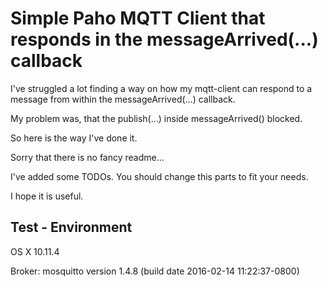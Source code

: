 Simple Paho MQTT Client that responds in the messageArrived(...) callback
=============

I've struggled a lot finding a way on how my mqtt-client can respond to a message from within the messageArrived(...) callback.

My problem was, that the publish(...) inside messageArrived() blocked.

So here is the way I've done it.

Sorry that there is no fancy readme...

I've added some TODOs. You should change this parts to fit your needs.

I hope it is useful.


Test - Environment
------------------

OS X 10.11.4

Broker: mosquitto version 1.4.8 (build date 2016-02-14 11:22:37-0800)